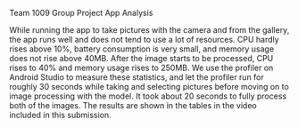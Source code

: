 Team 1009 Group Project App Analysis

While running the app to take pictures with the camera and from the gallery, the app runs well and does not
tend to use a lot of resources. CPU hardly rises above 10%, battery consumption is very small, and memory usage does
not rise above 40MB. After the image starts to be processed, CPU rises to 40% and memory usage rises to 250MB. We use 
the profiler on Android Studio to measure these statistics, and let the profiler run for roughly 30 seconds while taking 
and selecting pictures before moving on to image processing with the model. It took about 20 seconds to fully process
both of the images. The results are shown in the tables in the video included in this submission.
